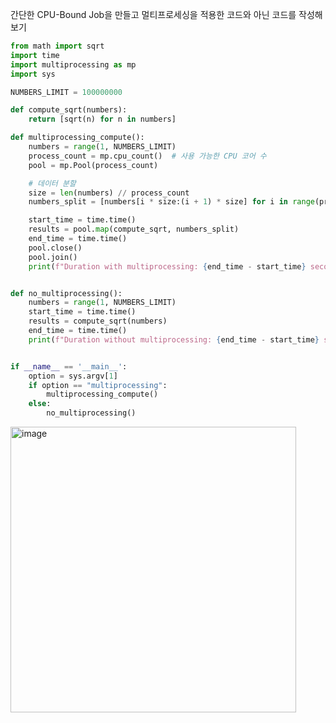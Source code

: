 간단한 CPU-Bound Job을 만들고 멀티프로세싱을 적용한 코드와 아닌 코드를 작성해보기

```python
from math import sqrt
import time
import multiprocessing as mp
import sys

NUMBERS_LIMIT = 100000000

def compute_sqrt(numbers):
    return [sqrt(n) for n in numbers]

def multiprocessing_compute():
    numbers = range(1, NUMBERS_LIMIT)
    process_count = mp.cpu_count()  # 사용 가능한 CPU 코어 수
    pool = mp.Pool(process_count)

    # 데이터 분할
    size = len(numbers) // process_count
    numbers_split = [numbers[i * size:(i + 1) * size] for i in range(process_count)]

    start_time = time.time()
    results = pool.map(compute_sqrt, numbers_split)
    end_time = time.time()
    pool.close()
    pool.join()
    print(f"Duration with multiprocessing: {end_time - start_time} seconds")


def no_multiprocessing():
    numbers = range(1, NUMBERS_LIMIT)
    start_time = time.time()
    results = compute_sqrt(numbers)
    end_time = time.time()
    print(f"Duration without multiprocessing: {end_time - start_time} seconds")


if __name__ == '__main__':
    option = sys.argv[1]
    if option == "multiprocessing":
        multiprocessing_compute()
    else:
        no_multiprocessing()
```

<img width="457" alt="image" src="https://github.com/heehehe/CPython-Guide/assets/41580746/8c0a0fbb-13a1-4932-80a8-62f1133d025f">
